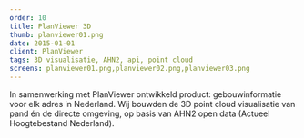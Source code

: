 ```yaml
---
order: 10
title: PlanViewer 3D
thumb: planviewer01.png
date: 2015-01-01
client: PlanViewer
tags: 3D visualisatie, AHN2, api, point cloud
screens: planviewer01.png,planviewer02.png,planviewer03.png
---
```


In samenwerking met PlanViewer ontwikkeld product: gebouwinformatie voor elk adres in Nederland. Wij bouwden de 3D point cloud visualisatie van pand én de directe omgeving, op basis van AHN2 open data (Actueel Hoogtebestand Nederland).

